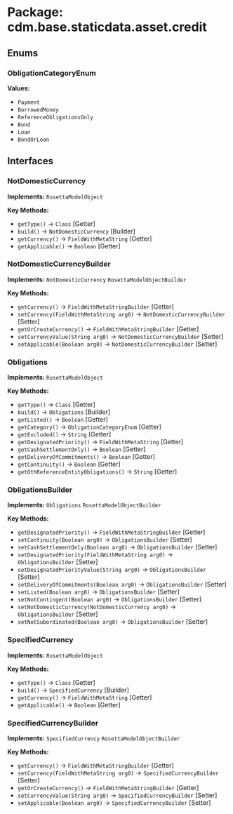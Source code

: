 # Package: cdm.base.staticdata.asset.credit

## Enums

### ObligationCategoryEnum
**Values:**
- `Payment`
- `BorrowedMoney`
- `ReferenceObligationsOnly`
- `Bond`
- `Loan`
- `BondOrLoan`

## Interfaces

### NotDomesticCurrency
**Implements:** `RosettaModelObject` 

**Key Methods:**
- `getType()` → `Class` [Getter]
- `build()` → `NotDomesticCurrency` [Builder]
- `getCurrency()` → `FieldWithMetaString` [Getter]
- `getApplicable()` → `Boolean` [Getter]

### NotDomesticCurrencyBuilder
**Implements:** `NotDomesticCurrency` `RosettaModelObjectBuilder` 

**Key Methods:**
- `getCurrency()` → `FieldWithMetaStringBuilder` [Getter]
- `setCurrency(FieldWithMetaString arg0)` → `NotDomesticCurrencyBuilder` [Setter]
- `getOrCreateCurrency()` → `FieldWithMetaStringBuilder` [Getter]
- `setCurrencyValue(String arg0)` → `NotDomesticCurrencyBuilder` [Setter]
- `setApplicable(Boolean arg0)` → `NotDomesticCurrencyBuilder` [Setter]

### Obligations
**Implements:** `RosettaModelObject` 

**Key Methods:**
- `getType()` → `Class` [Getter]
- `build()` → `Obligations` [Builder]
- `getListed()` → `Boolean` [Getter]
- `getCategory()` → `ObligationCategoryEnum` [Getter]
- `getExcluded()` → `String` [Getter]
- `getDesignatedPriority()` → `FieldWithMetaString` [Getter]
- `getCashSettlementOnly()` → `Boolean` [Getter]
- `getDeliveryOfCommitments()` → `Boolean` [Getter]
- `getContinuity()` → `Boolean` [Getter]
- `getOthReferenceEntityObligations()` → `String` [Getter]

### ObligationsBuilder
**Implements:** `Obligations` `RosettaModelObjectBuilder` 

**Key Methods:**
- `getDesignatedPriority()` → `FieldWithMetaStringBuilder` [Getter]
- `setContinuity(Boolean arg0)` → `ObligationsBuilder` [Setter]
- `setCashSettlementOnly(Boolean arg0)` → `ObligationsBuilder` [Setter]
- `setDesignatedPriority(FieldWithMetaString arg0)` → `ObligationsBuilder` [Setter]
- `setDesignatedPriorityValue(String arg0)` → `ObligationsBuilder` [Setter]
- `setDeliveryOfCommitments(Boolean arg0)` → `ObligationsBuilder` [Setter]
- `setListed(Boolean arg0)` → `ObligationsBuilder` [Setter]
- `setNotContingent(Boolean arg0)` → `ObligationsBuilder` [Setter]
- `setNotDomesticCurrency(NotDomesticCurrency arg0)` → `ObligationsBuilder` [Setter]
- `setNotSubordinated(Boolean arg0)` → `ObligationsBuilder` [Setter]

### SpecifiedCurrency
**Implements:** `RosettaModelObject` 

**Key Methods:**
- `getType()` → `Class` [Getter]
- `build()` → `SpecifiedCurrency` [Builder]
- `getCurrency()` → `FieldWithMetaString` [Getter]
- `getApplicable()` → `Boolean` [Getter]

### SpecifiedCurrencyBuilder
**Implements:** `SpecifiedCurrency` `RosettaModelObjectBuilder` 

**Key Methods:**
- `getCurrency()` → `FieldWithMetaStringBuilder` [Getter]
- `setCurrency(FieldWithMetaString arg0)` → `SpecifiedCurrencyBuilder` [Setter]
- `getOrCreateCurrency()` → `FieldWithMetaStringBuilder` [Getter]
- `setCurrencyValue(String arg0)` → `SpecifiedCurrencyBuilder` [Setter]
- `setApplicable(Boolean arg0)` → `SpecifiedCurrencyBuilder` [Setter]

